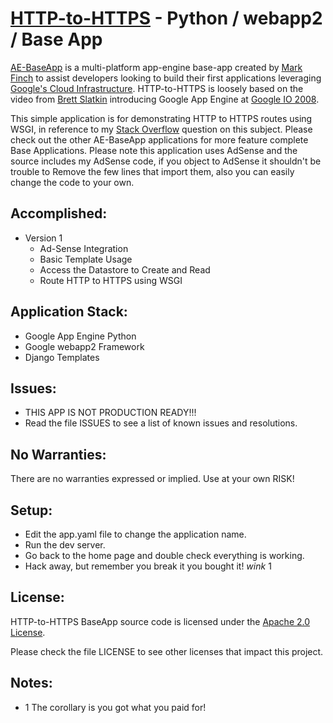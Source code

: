 [HTTP-to-HTTPS](http://http-to-https.appspot.com) - Python / webapp2 / Base App
===============================================================================

[AE-BaseApp](http://AE-BaseApp.appspot.com) is a multi-platform app-engine base-app created by 
[Mark Finch](http://markfinch.info) to assist developers looking to build their first applications 
leveraging [Google's Cloud Infrastructure](http://developers.google.com/appengine/). HTTP-to-HTTPS is loosely based 
on the video from [Brett Slatkin](http://www.google.com/profiles/bslatkin) introducing Google App Engine at 
[Google IO 2008](http://sites.google.com/site/io/).

This simple application is for demonstrating HTTP to HTTPS routes using WSGI, in 
reference to my [Stack Overflow](http://stackoverflow.com/questions/10804873/how-to-use-wsgi-to-reroute-a-user-from-http-to-https)
question on this subject.  Please check out the other AE-BaseApp applications
for more feature complete Base Applications.  Please note this application 
uses AdSense and the source includes my AdSense code, if you object to AdSense
it shouldn't be trouble to Remove the few lines that import them, also you 
can easily change the code to your own.

Accomplished:
-------------
  * Version 1
    * Ad-Sense Integration
    * Basic Template Usage
    * Access the Datastore to Create and Read
    * Route HTTP to HTTPS using WSGI

Application Stack:
------------------
  * Google App Engine Python
  * Google webapp2 Framework
  * Django Templates

Issues:
-------
  * THIS APP IS NOT PRODUCTION READY!!!
  * Read the file ISSUES to see a list of known issues and resolutions.

No Warranties:
--------------
There are no warranties expressed or implied.  Use at your own RISK!

Setup:
------
  * Edit the app.yaml file to change the application name.
  * Run the dev server.
  * Go back to the home page and double check everything is working.
  * Hack away, but remember you break it you bought it!  *wink* 1

License:
--------
HTTP-to-HTTPS BaseApp source code is licensed under the [Apache 2.0 License](http://www.apache.org/licenses/LICENSE-2.0).  

Please check the file LICENSE to see other licenses that impact this project.

Notes:
------
*  1 The corollary is you got what you paid for!
